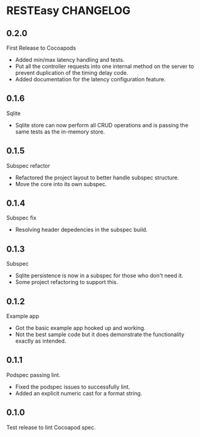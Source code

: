 # RESTEasy CHANGELOG

## 0.2.0

First Release to Cocoapods

- Added min/max latency handling and tests.
- Put all the controller requests into one internal method on the server to prevent duplication of the timing delay code.
- Added documentation for the latency configuration feature.

## 0.1.6

Sqlite

- Sqlite store can now perform all CRUD operations and is passing the same tests as the in-memory store.

## 0.1.5

Subspec refactor

- Refactored the project layout to better handle subspec structure.
- Move the core into its own subspec.

## 0.1.4

Subspec fix

- Resolving header depedencies in the subspec build.

## 0.1.3

Subspec

- Sqlite persistence is now in a subspec for those who don't need it. 
- Some project refactoring to support this.

## 0.1.2

Example app

- Got the basic example app hooked up and working.
- Not the best sample code but it does demonstrate the functionality exactly as intended.

## 0.1.1

Podspec passing lint.

- Fixed the podspec issues to successfully lint.
- Added an explicit numeric cast for a format string.

## 0.1.0

Test release to lint Cocoapod spec.
